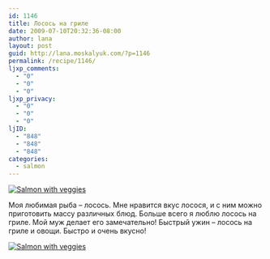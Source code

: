 ```yaml
---
id: 1146
title: Лосось на гриле
date: 2009-07-10T20:32:36-08:00
author: lana
layout: post
guid: http://lana.moskalyuk.com/?p=1146
permalink: /recipe/1146/
ljxp_comments:
  - "0"
  - "0"
  - "0"
ljxp_privacy:
  - "0"
  - "0"
  - "0"
ljID:
  - "848"
  - "848"
  - "848"
categories:
  - salmon
---
```

<a class="flickr-image alignnone" title="Salmon with veggies" href="http://www.flickr.com/photos/67405678@N00/3693297478/" target="_blank"><img src="http://farm4.static.flickr.com/3588/3693297478_f7fcb01d1c.jpg" alt="Salmon with veggies" /></a>

Моя любимая рыба &#8211; лосось. Мне нравится вкус лосося, и с ним можно приготовить массу различных блюд. Больше всего я люблю лосось на гриле. Мой муж делает его замечательно! Быстрый ужин &#8211; лосось на гриле и овощи. Быстро и очень вкусно!

<a class="flickr-image alignnone" title="Salmon with veggies" href="http://www.flickr.com/photos/67405678@N00/3693295974/" target="_blank"><img src="http://farm3.static.flickr.com/2553/3693295974_d7c0b41090.jpg" alt="Salmon with veggies" /></a>